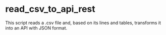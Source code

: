 # read_csv_to_api_rest
This script reads a .csv file and, based on its lines and tables, transforms it into an API with JSON format.
